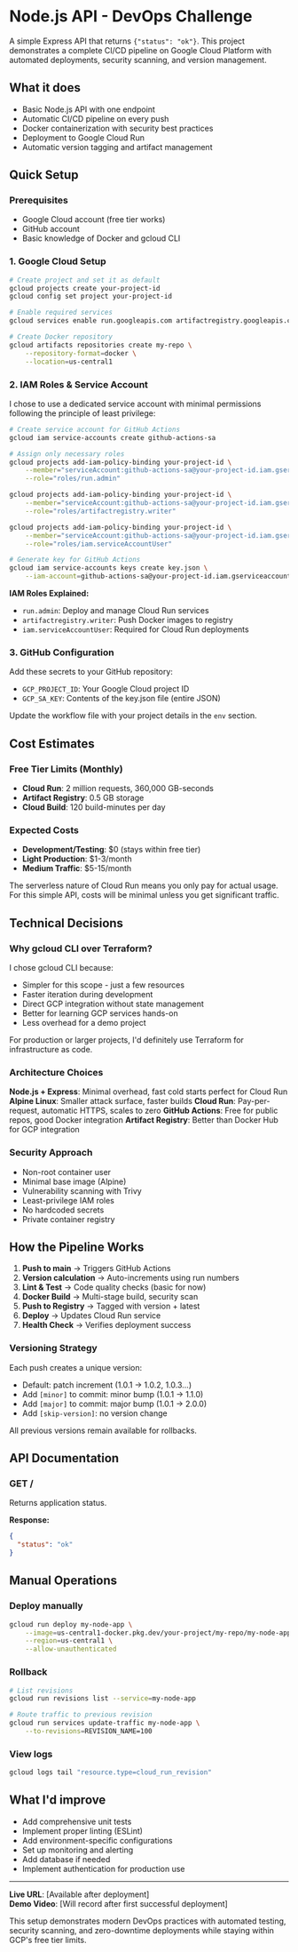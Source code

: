 # Node.js API - DevOps Challenge

A simple Express API that returns `{"status": "ok"}`. This project demonstrates a complete CI/CD pipeline on Google Cloud Platform with automated deployments, security scanning, and version management.

## What it does

- Basic Node.js API with one endpoint
- Automatic CI/CD pipeline on every push
- Docker containerization with security best practices
- Deployment to Google Cloud Run
- Automatic version tagging and artifact management

## Quick Setup

### Prerequisites

- Google Cloud account (free tier works)
- GitHub account
- Basic knowledge of Docker and gcloud CLI

### 1. Google Cloud Setup

```bash
# Create project and set it as default
gcloud projects create your-project-id
gcloud config set project your-project-id

# Enable required services
gcloud services enable run.googleapis.com artifactregistry.googleapis.com

# Create Docker repository
gcloud artifacts repositories create my-repo \
    --repository-format=docker \
    --location=us-central1
```

### 2. IAM Roles & Service Account

I chose to use a dedicated service account with minimal permissions following the principle of least privilege:

```bash
# Create service account for GitHub Actions
gcloud iam service-accounts create github-actions-sa

# Assign only necessary roles
gcloud projects add-iam-policy-binding your-project-id \
    --member="serviceAccount:github-actions-sa@your-project-id.iam.gserviceaccount.com" \
    --role="roles/run.admin"

gcloud projects add-iam-policy-binding your-project-id \
    --member="serviceAccount:github-actions-sa@your-project-id.iam.gserviceaccount.com" \
    --role="roles/artifactregistry.writer"

gcloud projects add-iam-policy-binding your-project-id \
    --member="serviceAccount:github-actions-sa@your-project-id.iam.gserviceaccount.com" \
    --role="roles/iam.serviceAccountUser"

# Generate key for GitHub Actions
gcloud iam service-accounts keys create key.json \
    --iam-account=github-actions-sa@your-project-id.iam.gserviceaccount.com
```

**IAM Roles Explained:**

- `run.admin`: Deploy and manage Cloud Run services
- `artifactregistry.writer`: Push Docker images to registry
- `iam.serviceAccountUser`: Required for Cloud Run deployments

### 3. GitHub Configuration

Add these secrets to your GitHub repository:

- `GCP_PROJECT_ID`: Your Google Cloud project ID
- `GCP_SA_KEY`: Contents of the key.json file (entire JSON)

Update the workflow file with your project details in the `env` section.

## Cost Estimates

### Free Tier Limits (Monthly)

- **Cloud Run**: 2 million requests, 360,000 GB-seconds
- **Artifact Registry**: 0.5 GB storage
- **Cloud Build**: 120 build-minutes per day

### Expected Costs

- **Development/Testing**: $0 (stays within free tier)
- **Light Production**: $1-3/month
- **Medium Traffic**: $5-15/month

The serverless nature of Cloud Run means you only pay for actual usage. For this simple API, costs will be minimal unless you get significant traffic.

## Technical Decisions

### Why gcloud CLI over Terraform?

I chose gcloud CLI because:

- Simpler for this scope - just a few resources
- Faster iteration during development
- Direct GCP integration without state management
- Better for learning GCP services hands-on
- Less overhead for a demo project

For production or larger projects, I'd definitely use Terraform for infrastructure as code.

### Architecture Choices

**Node.js + Express**: Minimal overhead, fast cold starts perfect for Cloud Run
**Alpine Linux**: Smaller attack surface, faster builds
**Cloud Run**: Pay-per-request, automatic HTTPS, scales to zero
**GitHub Actions**: Free for public repos, good Docker integration
**Artifact Registry**: Better than Docker Hub for GCP integration

### Security Approach

- Non-root container user
- Minimal base image (Alpine)
- Vulnerability scanning with Trivy
- Least-privilege IAM roles
- No hardcoded secrets
- Private container registry

## How the Pipeline Works

1. **Push to main** → Triggers GitHub Actions
2. **Version calculation** → Auto-increments using run numbers
3. **Lint & Test** → Code quality checks (basic for now)
4. **Docker Build** → Multi-stage build, security scan
5. **Push to Registry** → Tagged with version + latest
6. **Deploy** → Updates Cloud Run service
7. **Health Check** → Verifies deployment success

### Versioning Strategy

Each push creates a unique version:

- Default: patch increment (1.0.1 → 1.0.2, 1.0.3...)
- Add `[minor]` to commit: minor bump (1.0.1 → 1.1.0)
- Add `[major]` to commit: major bump (1.0.1 → 2.0.0)
- Add `[skip-version]`: no version change

All previous versions remain available for rollbacks.

## API Documentation

### GET /

Returns application status.

**Response:**

```json
{
  "status": "ok"
}
```

## Manual Operations

### Deploy manually

```bash
gcloud run deploy my-node-app \
    --image=us-central1-docker.pkg.dev/your-project/my-repo/my-node-app:latest \
    --region=us-central1 \
    --allow-unauthenticated
```

### Rollback

```bash
# List revisions
gcloud run revisions list --service=my-node-app

# Route traffic to previous revision
gcloud run services update-traffic my-node-app \
    --to-revisions=REVISION_NAME=100
```

### View logs

```bash
gcloud logs tail "resource.type=cloud_run_revision"
```

## What I'd improve

- Add comprehensive unit tests
- Implement proper linting (ESLint)
- Add environment-specific configurations
- Set up monitoring and alerting
- Add database if needed
- Implement authentication for production use

---

**Live URL**: [Available after deployment]  
**Demo Video**: [Will record after first successful deployment]

This setup demonstrates modern DevOps practices with automated testing, security scanning, and zero-downtime deployments while staying within GCP's free tier limits.
